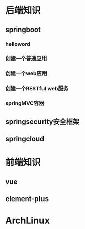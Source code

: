 # 后端知识

## springboot

### helloword

### 创建一个普通应用

### 创建一个web应用

### 创建一个RESTful web服务



### springMVC容器





## springsecurity安全框架





## springcloud











# 前端知识

## vue



## element-plus



# ArchLinux

